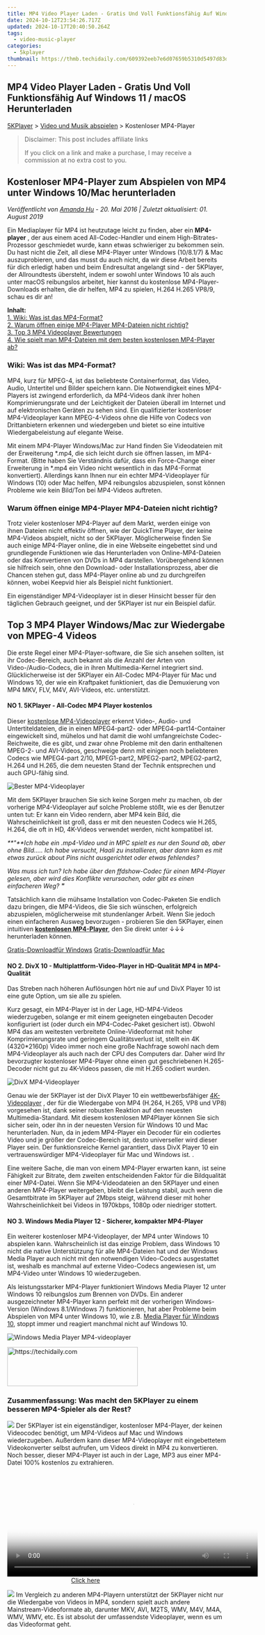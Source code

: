 ```yaml
---
title: MP4 Video Player Laden - Gratis Und Voll Funktionsfähig Auf Windows 11 / macOS Herunterladen
date: 2024-10-12T23:54:26.717Z
updated: 2024-10-17T20:40:50.264Z
tags:
  - video-music-player
categories:
  - 5kplayer
thumbnail: https://thmb.techidaily.com/609392eeb7e6d07659b5310d5497d83d3c111a4e7e0b8902513730d25dcd2f24.png
---
```


## MP4 Video Player Laden - Gratis Und Voll Funktionsfähig Auf Windows 11 / macOS Herunterladen

[5KPlayer](https://tools.techidaily.com/5kplayer/products/) \> [Video und Musik abspielen](https://tools.techidaily.com/5kplayer/video-music-player/) \> Kostenloser MP4-Player 

>  Disclaimer: This post includes affiliate links
>
>  If you click on a link and make a purchase, I may receive a commission at no extra cost to you.
>

## Kostenloser MP4-Player zum Abspielen von MP4 unter Windows 10/Mac herunterladen

 _Veröffentlicht von [Amanda Hu](https://www.quora.com/profile/Amanda-Hu-21) \- 20\. Mai 2016 | Zuletzt aktualisiert: 01\. August 2019_ 

Ein Mediaplayer für MP4 ist heutzutage leicht zu finden, aber ein **MP4-player** , der aus einem aced All-Codec-Handler und einem High-Bitrates-Prozessor geschmiedet wurde, kann etwas schwieriger zu bekommen sein. Du hast nicht die Zeit, all diese MP4-Player unter Windows (10/8.1/7) & Mac auszuprobieren, und das musst du auch nicht, da wir diese Arbeit bereits für dich erledigt haben und beim Endresultat angelangt sind - der 5KPlayer, der Allroundtests übersteht, indem er sowohl unter Windows 10 als auch unter macOS reibungslos arbeitet, hier kannst du kostenlose MP4-Player-Downloads erhalten, die dir helfen, MP4 zu spielen, H.264 H.265 VP8/9, schau es dir an! 

**Inhalt:**   
[1\. Wiki: Was ist das MP4-Format?](https://tools.techidaily.com/5kplayer/video-music-player/)  
[2\. Warum öffnen einige MP4-Player MP4-Dateien nicht richtig?](https://tools.techidaily.com/5kplayer/video-music-player/)  
[3\. Top 3 MP4 Videoplayer Bewertungen](https://tools.techidaily.com/5kplayer/video-music-player/)  
[4\. Wie spielt man MP4-Dateien mit dem besten kostenlosen MP4-Player ab?](https://tools.techidaily.com/5kplayer/video-music-player/) 

### Wiki: Was ist das MP4-Format?

MP4, kurz für MPEG-4, ist das beliebteste Containerformat, das Video, Audio, Untertitel und Bilder speichern kann. Die Notwendigkeit eines MP4-Players ist zwingend erforderlich, da MP4-Videos dank ihrer hohen Komprimierungsrate und der Leichtigkeit der Dateien überall im Internet und auf elektronischen Geräten zu sehen sind. Ein qualifizierter kostenloser MP4-Videoplayer kann MPEG-4-Videos ohne die Hilfe von Codecs von Drittanbietern erkennen und wiedergeben und bietet so eine intuitive Wiedergabeleistung auf elegante Weise. 

Mit einem MP4-Player Windows/Mac zur Hand finden Sie Videodateien mit der Erweiterung \*.mp4, die sich leicht durch sie öffnen lassen, im MP4-Format. (Bitte haben Sie Verständnis dafür, dass ein Force-Change einer Erweiterung in \*.mp4 ein Video nicht wesentlich in das MP4-Format konvertiert). Allerdings kann Ihnen nur ein echter MP4-Videoplayer für Windows (10) oder Mac helfen, MP4 reibungslos abzuspielen, sonst können Probleme wie kein Bild/Ton bei MP4-Videos auftreten. 

### Warum öffnen einige MP4-Player MP4-Dateien nicht richtig?

Trotz vieler kostenloser MP4-Player auf dem Markt, werden einige von ihnen Dateien nicht effektiv öffnen, wie der QuickTime Player, der keine MP4-Videos abspielt, nicht so der 5KPlayer. Möglicherweise finden Sie auch einige MP4-Player online, die in eine Webseite eingebettet sind und grundlegende Funktionen wie das Herunterladen von Online-MP4-Dateien oder das Konvertieren von DVDs in MP4 darstellen. Vorübergehend können sie hilfreich sein, ohne den Download- oder Installationsprozess, aber die Chancen stehen gut, dass MP4-Player online ab und zu durchgreifen können, wobei Keepvid hier als Beispiel nicht funktioniert. 

Ein eigenständiger MP4-Videoplayer ist in dieser Hinsicht besser für den täglichen Gebrauch geeignet, und der 5KPlayer ist nur ein Beispiel dafür. 

## Top 3 MP4 Player Windows/Mac zur Wiedergabe von MPEG-4 Videos

Die erste Regel einer MP4-Player-software, die Sie sich ansehen sollten, ist ihr Codec-Bereich, auch bekannt als die Anzahl der Arten von Video-/Audio-Codecs, die in ihren Multimedia-Kernel integriert sind. Glücklicherweise ist der 5KPlayer ein All-Codec MP4-Player für Mac und Windows 10, der wie ein Kraftpaket funktioniert, das die Demuxierung von MP4 MKV, FLV, M4V, AVI-Videos, etc. unterstützt. 

#### **NO 1\. 5KPlayer - All-Codec MP4 Player kostenlos**

Dieser [kostenlose MP4-Videoplayer](https://tools.techidaily.com/5kplayer/video-music-player/) erkennt Video-, Audio- und Untertiteldateien, die in einen MPEG4-part2- oder MPEG4-part14-Container eingewickelt sind, mühelos und hat damit die wohl umfangreichste Codec-Reichweite, die es gibt, und zwar ohne Probleme mit den darin enthaltenen MPEG-2- und AVI-Videos, geschweige denn mit einigen noch beliebteren Codecs wie MPEG4-part 2/10, MPEG1-part2, MPEG2-part2, MPEG2-part2, H.264 und H.265, die dem neuesten Stand der Technik entsprechen und auch GPU-fähig sind. 

![Bester MP4-Videoplayer](https://www.5kplayer.com/video-music-player-de/../video-music-player/img/mp4-player-5kplayer.png) 

Mit dem 5KPlayer brauchen Sie sich keine Sorgen mehr zu machen, ob der vorherige MP4-Videoplayer auf solche Probleme stößt, wie es der Benutzer unten tut: Er kann ein Video rendern, aber MP4 kein Bild, die Wahrscheinlichkeit ist groß, dass er mit den neuesten Codecs wie H.265, H.264, die oft in HD, 4K-Videos verwendet werden, nicht kompatibel ist. 

_**"**Ich habe ein .mp4-Video und in MPC spielt es nur den Sound ab, aber ohne Bild..... Ich habe versucht, Haali zu installieren, aber dann kam es mit etwas zurück about Pins nicht ausgerichtet oder etwas fehlendes?_ 

_Was muss ich tun? Ich habe über den ffdshow-Codec für einen MP4-Player gelesen, aber wird dies Konflikte verursachen, oder gibt es einen einfacheren Weg? **"**_

Tatsächlich kann die mühsame Installation von Codec-Paketen Sie endlich dazu bringen, die MP4-Videos, die Sie sich wünschen, erfolgreich abzuspielen, möglicherweise mit stundenlanger Arbeit. Wenn Sie jedoch einen einfacheren Ausweg bevorzugen - probieren Sie den 5KPlayer, einen intuitiven **[kostenlosen MP4-Player](https://tools.techidaily.com/5kplayer/video-music-player/)**, den Sie direkt unter ↓↓↓ herunterladen können. 

[Gratis-Downloadfür Windows](https://tools.techidaily.com/5kplayer/products/) [Gratis-Downloadfür Mac](https://tools.techidaily.com/5kplayer/products/) 

#### **NO 2\. DivX 10 - Multiplattform-Video-Player in HD-Qualität MP4 in MP4-Qualität**

Das Streben nach höheren Auflösungen hört nie auf und DivX Player 10 ist eine gute Option, um sie alle zu spielen. 

 Kurz gesagt, ein MP4-Player ist in der Lage, HD-MP4-Videos wiederzugeben, solange er mit einem geeigneten eingebauten Decoder konfiguriert ist (oder durch ein MP4-Codec-Paket gesichert ist). Obwohl MP4 das am weitesten verbreitete Online-Videoformat mit hoher Komprimierungsrate und geringem Qualitätsverlust ist, stellt ein 4K (4320\*2160p) Video immer noch eine große Nachfrage sowohl nach dem MP4-Videoplayer als auch nach der CPU des Computers dar. Daher wird Ihr bevorzugter kostenloser MP4-Player ohne einen gut geschriebenen H.265-Decoder nicht gut zu 4K-Videos passen, die mit H.265 codiert wurden. 

![DivX MP4-Videoplayer](https://www.5kplayer.com/video-music-player-de/../video-music-player/img/divx-windows7.jpg) 

Genau wie der 5KPlayer ist der DivX Player 10 ein wettbewerbsfähiger [4K-Videoplayer](https://tools.techidaily.com/5kplayer/video-music-player/) , der für die Wiedergabe von MP4 (H.264, H.265, VP8 und VP8) vorgesehen ist, dank seiner robusten Reaktion auf den neuesten Multimedia-Standard. Mit diesem kostenlosen MP4Player können Sie sich sicher sein, oder ihn in der neuesten Version für Windows 10 und Mac herunterladen. Nun, da in jedem MP4-Player ein Decoder für ein codiertes Video und je größer der Codec-Bereich ist, desto universeller wird dieser Player sein. Der funktionsreiche Kernel garantiert, dass DivX Player 10 ein vertrauenswürdiger MP4-Videoplayer für Mac und Windows ist. .

Eine weitere Sache, die man von einem MP4-Player erwarten kann, ist seine Fähigkeit zur Bitrate, dem zweiten entscheidenden Faktor für die Bildqualität einer MP4-Datei. Wenn Sie MP4-Videodateien an den 5KPlayer und einen anderen MP4-Player weitergeben, bleibt die Leistung stabil, auch wenn die Gesamtbitrate im 5KPlayer auf 2Mbps steigt, während dieser mit hoher Wahrscheinlichkeit bei Videos in 1970kbps, 1080p oder niedriger stottert. 

#### **NO 3\. Windows Media Player 12 - Sicherer, kompakter MP4-Player**

Ein weiterer kostenloser MP4-Videoplayer, der MP4 unter Windows 10 abspielen kann. Wahrscheinlich ist das einzige Problem, dass Windows 10 nicht die native Unterstützung für alle MP4-Dateien hat und der Windows Media Player auch nicht mit den notwendigen Video-Codecs ausgestattet ist, weshalb es manchmal auf externe Video-Codecs angewiesen ist, um MP4-Video unter Windows 10 wiederzugeben. 

Als leistungsstarker MP4-Player funktioniert Windows Media Player 12 unter Windows 10 reibungslos zum Brennen von DVDs. Ein anderer ausgezeichneter MP4-Player kann perfekt mit der vorherigen Windows-Version (Windows 8.1/Windows 7) funktionieren, hat aber Probleme beim Abspielen von MP4 unter Windows 10, wie z.B. [Media Player für Windows 10](https://tools.techidaily.com/5kplayer/video-music-player/), stoppt immer und reagiert manchmal nicht auf Windows 10\. 

![Windows Media Player MP4-videoplayer](https://www.5kplayer.com/video-music-player-de/../video-music-player/img/wmp-mp4-player.jpg) 

<!-- affiliate ads begin -->
<a href="https://aligracehair.sjv.io/c/5597632/1925544/19272" target="_top" id="1925544">
  <img src="//a.impactradius-go.com/display-ad/19272-1925544" border="0" alt="https://techidaily.com" width="300" height="90"/>
</a>
<img height="0" width="0" src="https://aligracehair.sjv.io/i/5597632/1925544/19272" style="position:absolute;visibility:hidden;" border="0" />
<!-- affiliate ads end -->

### Zusammenfassung: Was macht den 5KPlayer zu einem besseren MP4-Spieler als der Rest?

![](https://www.5kplayer.com/video-music-player-de/../seoimg/ic1.png) Der 5KPlayer ist ein eigenständiger, kostenloser MP4-Player, der keinen Videocodec benötigt, um MP4-Videos auf Mac und Windows wiederzugeben. Außerdem kann dieser MP4-Videoplayer mit eingebettetem Videokonverter selbst aufrufen, um Videos direkt in MP4 zu konvertieren. Noch besser, dieser MP4-Player ist auch in der Lage, MP3 aus einer MP4-Datei 100% kostenlos zu extrahieren. 

<!-- affiliate ads begin -->
<span id="1983551">
					<video width="576" height="240" style="cursor:pointer"
           poster="//a.impactradius-go.com/display-clicktoplayimage/1983551.png"
           onclick="if(!this.playClicked){this.play();this.setAttribute('controls',true);this.playClicked=true;}">
	   <source src="//a.impactradius-go.com/display-ad/22993-1983551">
	   <img src="//a.impactradius-go.com/display-clicktoplayimage/1983551.png" style="border: none; height: 100%; width: 100%; object-fit: contain">
	</video>
	<div style="width:360px;text-align:center"><a href="javascript:window.open(decodeURIComponent('https%3A%2F%2Fhomestyler.sjv.io%2Fc%2F5597632%2F1983551%2F22993'), '_blank');void(0);">Click here</a></div>
</span>
<img height="0" width="0" src="https://imp.pxf.io/i/5597632/1983551/22993" style="position:absolute;visibility:hidden;" border="0" />
<!-- affiliate ads end -->

![](https://www.5kplayer.com/video-music-player-de/../seoimg/ic5.png) Im Vergleich zu anderen MP4-Playern unterstützt der 5KPlayer nicht nur die Wiedergabe von Videos in MP4, sondern spielt auch andere Mainstream-Videoformate ab, darunter MKV, AVI, M2TS, WMV, M4V, M4A, WMV, WMV, etc. Es ist absolut der umfassendste Videoplayer, wenn es um das Videoformat geht. 

<!-- affiliate ads begin -->
<span id="1444782">
					<video width="1024" height="576" style="cursor:pointer"
           poster="//a.impactradius-go.com/display-clicktoplayimage/1444782.png"
           onclick="if(!this.playClicked){this.play();this.setAttribute('controls',true);this.playClicked=true;}">
	   <source src="//a.impactradius-go.com/display-ad/14559-1444782">
	   <img src="//a.impactradius-go.com/display-clicktoplayimage/1444782.png" style="border: none; height: 100%; width: 100%; object-fit: contain">
	</video>
	<div style="width:640px;text-align:center"><a href="javascript:window.open(decodeURIComponent('https%3A%2F%2Fpropmoneyinc.pxf.io%2Fc%2F5597632%2F1444782%2F14559'), '_blank');void(0);">Click here</a></div>
</span>
<img height="0" width="0" src="https://imp.pxf.io/i/5597632/1444782/14559" style="position:absolute;visibility:hidden;" border="0" />
<!-- affiliate ads end -->

![](https://www.5kplayer.com/video-music-player-de/../seoimg/ic6.png) Der 5KPlayer hat derzeit den Rang NO. 1 auf der von Softonic angebotenen Videoplayer-Chart. Bestätigung seiner Popularität und Zuverlässigkeit als einer der 10 besten MP4-Player, die MP4-Videos, Dateien und Filme sowohl herunterladen als auch abspielen können. 

#### **Bonus, den Sie von diesem kostenlosen MP4-Spieler erhalten: Untertitel, Medienbibliothek, Wiedergabelisten**

Der 5KPlayer ist so intelligent, dass es nicht nur MP4-Videos wiedergibt, sondern auch ein sehr einfach zu bedienender Desktop-Videomanager für Mac und PC ist: 

![](https://www.5kplayer.com/video-music-player-de/../seoimg/ic7.png)Mit einer praktischen Untertitel-Funktion kann dieser kostenlose MP4-Player Untertitel hinzufügen und synchronisieren und Sie können zwischen verschiedenen Untertiteln in derselben MP4-Datei wechseln. 

![](https://www.5kplayer.com/video-music-player-de/../seoimg/ic8.png)Der 5KPlayer ist auch der beste MP4-Player Windows/Mac, um alle Mediendateien zu archivieren. Sie können die detaillierten Videoinformationen wie Videocodec, Videoauflösung, Metadaten usw. in der Mediabibliothek vom 5KPlayer überprüfen, wo Sie Ihre MP4-Videowiedergabelisten hinzufügen und speichern können. Darüber hinaus erleichtert das intelligente Suchfeld in der oberen rechten Ecke des Bibliotheksfensters die Suche und Lokalisierung des Videos, das Sie sich ansehen möchten. 

<!-- affiliate ads begin -->
<a href="https://aligracehair.sjv.io/c/5597632/2006919/19272" target="_top" id="2006919">
  <img src="//a.impactradius-go.com/display-ad/19272-2006919" border="0" alt="https://techidaily.com" width="728" height="90"/>
</a>
<img height="0" width="0" src="https://aligracehair.sjv.io/i/5597632/2006919/19272" style="position:absolute;visibility:hidden;" border="0" />
<!-- affiliate ads end -->

[Gratis-Downloadfür Windows](https://tools.techidaily.com/5kplayer/products/) [Gratis-Downloadfür Mac](https://tools.techidaily.com/5kplayer/products/) 

## Wie spielt man MP4-Dateien mit dem besten kostenlosen MP4-Player Mac/Windows ab?

Bevor es weitergeht, sollten wir diesen leichten und handlichen MP4-Player kostenlos herunterladen und auf unserem Computer installieren und dann die folgenden Anweisungen befolgen, um den 5KPlayer voll auszunutzen. 

**Wie man MP4 mit dem 5KPlayer spielt** 

**Schritt 1**: Starten Sie den 5KPlayer, indem Sie auf das Symbol per Doppelklick klicken. 

**Schritt 2**: Geben Sie ein MP4-Video oder einen Film zur Wiedergabe an. 

Um eine MP4-Videodatei wiederzugeben, müssen Sie auf die Schaltfläche "Video" klicken und dann die MP4-Datei auswählen, um die Wiedergabe zu starten. Sekunden später wird die Datei direkt für Sie abgespielt. Außerdem können Sie auch einige Anpassungen vornehmen, wie z.B. Lautstärke und Bildschirmgröße. 

![Beste kostenlose MP4-Player-Benutzeroberfläche](https://www.5kplayer.com/video-music-player-de/img/youtube-0119-01.png) 

<!-- affiliate ads begin -->
<a href="https://25home.pxf.io/c/5597632/2148637/16836" target="_top" id="2148637">
  <img src="//a.impactradius-go.com/display-ad/16836-2148637" border="0" alt="https://techidaily.com" width="125" height="90"/>
</a>
<img height="0" width="0" src="https://25home.pxf.io/i/5597632/2148637/16836" style="position:absolute;visibility:hidden;" border="0" />
<!-- affiliate ads end -->

**So synchronisieren Sie Audio und Untertitel in MP4-Video mit dem 5KPlayer** 

**Schritt 1**: : Klicken Sie mit der rechten Maustaste auf das Wiedergabefenster vom 5KPlayer und dann auf Synchronisation. 

**Schritt 2**:Das Fenster Track Synchronization wird geöffnet, in dem Sie Untertitel oder Audio entsprechend anpassen können. 

**Schritt 3**:Um Audio und Video nicht synchron zu reparieren, können Sie entweder den Schieberegler unter dem Audio/Video verwenden oder durch Anklicken des Auf- und Abpfeils des MP4-Players erhöhen oder verringern. 

**Hinweis：** Die gleiche Lösung ist anpassbar, um auch das Problem der Synchronisation von Untertiteln zu beheben. 

![sync subtitle](https://www.5kplayer.com/video-music-player-de/../video-music-player/img/mp4-player-subtitles.jpg) 

**Hinweis:**  Neben frei abspielbaren MP4-Dateien zeichnet sich dieser rundum leistungsstarke [Videomusikplayer](https://tools.techidaily.com/5kplayer/video-music-player/) als einer der [besten MP4-Streaming-Media-Player](https://tools.techidaily.com/5kplayer/video-music-player/) aus. Er ist in der Lage, fast alle Arten von Mediendateien abzuspielen, einschließlich kostenloser Musikwiedergabe in MP3, AAC, FLAC, etc., verschiedene Videodateitypen wie MKV, AVCHD, AVI, WMV, MOV, HEVC und mehr, normale/kopiergeschützte DVDs, etc. Außerdem eignet sich der 5KPlayer auch gut zum kostenlosen Herunterladen von Videos von über 300 Online-Sites wie YouTube, Dailymotion und Vimeo. Und Sie können auch die [DLNA-Streaming](https://tools.techidaily.com/5kplayer/dlna/)\-Funktion nutzen, um MP4-Mediendateien von Mac/PC bis Smart TV zu teilen. 

[Gratis-Downloadfür Windows](https://tools.techidaily.com/5kplayer/products/) [Gratis-Downloadfür Mac](https://tools.techidaily.com/5kplayer/products/)

<ins class="adsbygoogle"
     style="display:block"
     data-ad-format="autorelaxed"
     data-ad-client="ca-pub-7571918770474297"
     data-ad-slot="1223367746"></ins>

<ins class="adsbygoogle"
     style="display:block"
     data-ad-client="ca-pub-7571918770474297"
     data-ad-slot="8358498916"
     data-ad-format="auto"
     data-full-width-responsive="true"></ins>

<span class="atpl-alsoreadstyle">Also read:</span>
<div><ul>
<li><a href="https://eaxpv-info.techidaily.com/updated-2024-approved-gaining-traction-on-youtube-the-successful-sponsorship-roadmap-by-famebit/"><u>[Updated] 2024 Approved Gaining Traction on YouTube The Successful Sponsorship Roadmap by FameBit</u></a></li>
<li><a href="https://screen-sharing-recording.techidaily.com/updated-in-2024-evaluating-active-8-does-it-match-best-recording-standards/"><u>[Updated] In 2024, Evaluating Active 8 - Does It Match Best Recording Standards?</u></a></li>
<li><a href="https://article-files.techidaily.com/2024-approved-light-intensity-in-hdr-scrutinized-beneficial/"><u>2024 Approved Light Intensity in HDR Scrutinized Beneficial?</u></a></li>
<li><a href="https://video-creation-software.techidaily.com/free-high-definition-hindi-media-players-with-windows-and-macos-compatibility-top-picks/"><u>Free High-Definition Hindi Media Players with Windows and macOS Compatibility – Top Picks!</u></a></li>
<li><a href="https://video-creation-software.techidaily.com/get-the-best-of-audio-and-video-quality-your-ultimate-guide-to-downloading-vlc-media-player-now/"><u>Get the Best of Audio & Video Quality: Your Ultimate Guide to Downloading VLC Media Player Now!</u></a></li>
<li><a href="https://video-creation-software.techidaily.com/get-your-free-ogv-video-player-compatible-with-windows-10-and-macos-sierra/"><u>Get Your Free OGV Video Player: Compatible with Windows 10 & macOS Sierra</u></a></li>
<li><a href="https://some-knowledge.techidaily.com/in-2024-fast-forward-features-unveiled-the-editors-guidebook/"><u>In 2024, Fast-Forward Features Unveiled The Editor's Guidebook</u></a></li>
<li><a href="https://video-creation-software.techidaily.com/solving-video-playback-problems-on-windows-11-a-step-by-step-solution/"><u>Solving Video Playback Problems on Windows 11: A Step-by-Step Solution</u></a></li>
<li><a href="https://app-tips.techidaily.com/top-rated-web-hosting-providers-in-depth-analysis-and-reviews-by-tech-experts-zdnet/"><u>Top-Rated Web Hosting Providers : In-Depth Analysis & Reviews by Tech Experts | ZDNet</u></a></li>
</ul></div>

